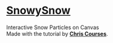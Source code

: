 # <a href="https://iri5hka.github.io/snowysnow/index.html" target="_blank">SnowySnow</a>
Interactive Snow Particles on Canvas
<br />
Made with the tutorial by **<a href="https://www.youtube.com/channel/UC9Yp2yz6-pwhQuPlIDV_mjA" target="_blank">Chris Courses</a>**.
